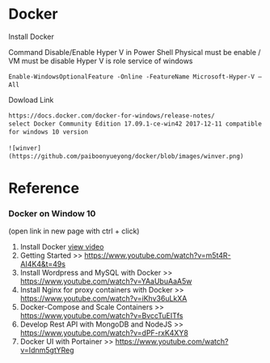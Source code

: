 # Docker

Install Docker


Command Disable/Enable Hyper V in Power Shell 
Physical must be enable / VM must be disable
Hyper V is role service of windows

    Enable-WindowsOptionalFeature -Online -FeatureName Microsoft-Hyper-V –All
    
Dowload Link

    https://docs.docker.com/docker-for-windows/release-notes/
    select Docker Community Edition 17.09.1-ce-win42 2017-12-11 compatible for windows 10 version
    
    ![winver](https://github.com/paiboonyueyong/docker/blob/images/winver.png)




# Reference
### Docker on Window 10 
(open link in new page with ctrl + click)
  1. Install Docker <a href="https://www.youtube.com/watch?v=Q8knrhAZP8E" target="blank">view video</a>
  2. Getting Started >>  https://www.youtube.com/watch?v=m5t4R-AI4K4&t=49s
  3. Install Wordpress and MySQL with Docker >> https://www.youtube.com/watch?v=YAaUbuAaA5w
  4. Install Nginx for proxy containers with Docker  >> https://www.youtube.com/watch?v=iKhv36uLkXA
  5. Docker-Compose and Scale Containers >> https://www.youtube.com/watch?v=BvccTuEITfs
  6. Develop Rest API with  MongoDB and NodeJS >> https://www.youtube.com/watch?v=dPF-rxK4XY8
  7. Docker UI with Portainer >> https://www.youtube.com/watch?v=Idnm5gtYReg
